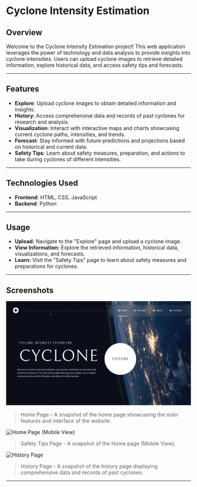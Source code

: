 # Cyclone Intensity Estimation

## Overview
Welcome to the Cyclone Intensity Estimation project! This web application leverages the power of technology and data analysis to provide insights into cyclone intensities. Users can upload cyclone images to retrieve detailed information, explore historical data, and access safety tips and forecasts.

---

## Features
- **Explore**: Upload cyclone images to obtain detailed information and insights.
- **History**: Access comprehensive data and records of past cyclones for research and analysis.
- **Visualization**: Interact with interactive maps and charts showcasing current cyclone paths, intensities, and trends.
- **Forecast**: Stay informed with future predictions and projections based on historical and current data.
- **Safety Tips**: Learn about safety measures, preparation, and actions to take during cyclones of different intensities.

---



## Technologies Used
- **Frontend**: HTML, CSS, JavaScript
- **Backend**: Python

---
## Usage
- **Upload:** Navigate to the "Explore" page and upload a cyclone image.
- **View Information:** Explore the retrieved information, historical data, visualizations, and forecasts.
- **Learn:** Visit the "Safety Tips" page to learn about safety measures and preparations for cyclones.

---

## Screenshots
![Home Page](https://github.com/viraj7066/Cyclone-Intensity-Estimation-System/blob/main/Cyclone%20Intensity%20Estimation%20Final/Cyclone%20Intensity%20Estimation/Home.png?raw=true)
> Home Page - A snapshot of the home page showcasing the main features and interface of the website.

![Home Page (Mobile View)](screenshots/safety-tips-page.png)
> Safety Tips Page - A snapshot of the Home page (Mobile View).

![History Page](screenshots/history-page.png)
> History Page - A snapshot of the history page displaying comprehensive data and records of past cyclones.



---

